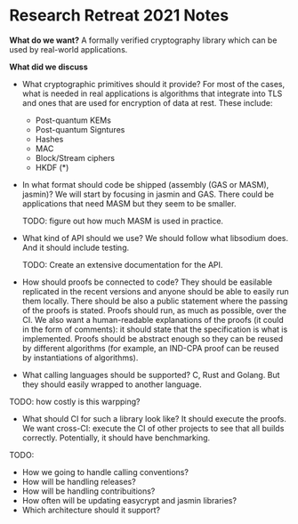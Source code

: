# Research Retreat 2021 Notes


**What do we want?** A formally verified cryptography library which can be used by real-world applications. 

**What did we discuss**

* What cryptographic primitives should it provide?
  For most of the cases, what is needed in real applications is algorithms that integrate into TLS and ones that are used for encryption of data at rest. These include:
  * Post-quantum KEMs
  * Post-quantum Signtures
  * Hashes
  * MAC
  * Block/Stream ciphers
  * HKDF (*)

* In what format should code be shipped (assembly (GAS or MASM), jasmin)?
  We will start by focusing in jasmin and GAS. There could be applications that need MASM but they seem to be smaller.
   
  TODO: figure out how much MASM is used in practice.

* What kind of API should we use?
  We should follow what libsodium does. And it should include testing.
  
  TODO: Create an extensive documentation for the API.
 
* How should proofs be connected to code?
  They should be easilable replicated in the recent versions and anyone should be able to easily run them locally. There should be also a public statement where the passing of the proofs is stated. Proofs should run, as much as possible, over the CI. We also want a human-readable explanations of the proofs (it could in the form of comments): it should state that the specification is what is implemented. Proofs should be abstract enough so they can be reused by different algorithms (for example, an IND-CPA proof can be reused by instantiations of algorithms). 

* What calling languages should be supported?
C, Rust and Golang. But they should easily wrapped to another language. 

TODO: how costly is this warpping?

* What should CI for such a library look like?
It should execute the proofs. We want cross-CI: execute the CI of other projects to see that all builds correctly. Potentially, it should have benchmarking. 

TODO:

* How we going to handle calling conventions?
* How will be handling releases?
* How will be handling contribuitions?
* How often will be updating easycrypt and jasmin libraries?
* Which architecture should it support?
  

